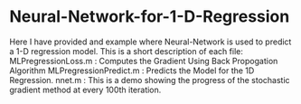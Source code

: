 Neural-Network-for-1-D-Regression
=================================
Here I have provided and example where Neural-Network is used to predict a 1-D regression model. 
This is a short description of each file:
MLPregressionLoss.m : Computes the Gradient Using Back Propogation Algorithm
MLPregressionPredict.m : Predicts the Model for the 1D Regression.
nnet.m : This is a demo showing the progress of the stochastic gradient method at every 100th iteration.
